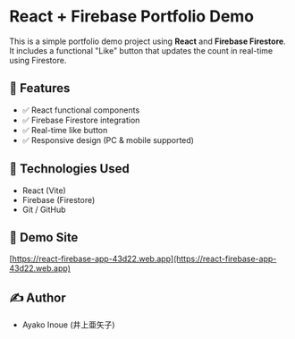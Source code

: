 # React + Firebase Portfolio Demo

This is a simple portfolio demo project using **React** and **Firebase Firestore**.  
It includes a functional "Like" button that updates the count in real-time using Firestore.

## 🔧 Features

- ✅ React functional components
- ✅ Firebase Firestore integration
- ✅ Real-time like button
- ✅ Responsive design (PC & mobile supported)

## 📁 Technologies Used

- React (Vite)
- Firebase (Firestore)
- Git / GitHub

## 🔗 Demo Site

[https://react-firebase-app-43d22.web.app](https://react-firebase-app-43d22.web.app)

## ✍️ Author

- Ayako Inoue (井上亜矢子)
